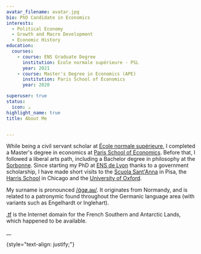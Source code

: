 ```yaml
---
avatar_filename: avatar.jpg
bio: PhD Candidate in Economics
interests:
  - Political Economy
  - Growth and Macro Development
  - Economic History
education:
  courses:
    - course: ENS Graduate Degree
      institution: École normale supérieure - PSL
      year: 2021
    - course: Master's Degree in Economics (APE)
      institution: Paris School of Economics
      year: 2020

superuser: true
status:
  icon: ☕️
highlight_name: true
title: About Me


---
```

While being a civil servant scholar at [École normale supérieure](https://www.ens.psl.eu/en), I completed a Master's degree in economics at [Paris School of Economics](https://www.parisschoolofeconomics.eu/?lang=en). Before that, I followed a liberal arts path, including a Bachelor degree in philosophy at the [Sorbonne](https://www.pantheonsorbonne.fr/en). Since starting my PhD at [ENS de Lyon](https://www.ens-lyon.fr/en/) thanks to a government scholarship, I have made short visits to the [Scuola Sant'Anna](https://www.santannapisa.it/en) in Pisa, the [Harris School](https://harris.uchicago.edu/) in Chicago and the [University of Oxford](https://www.ox.ac.uk/).
        
My surname is pronounced [/ɑ̃gø.aʁ/](https://staff.fnwi.uva.nl/e.j.m.enguehard/). It originates from Normandy, and is related to a patronymic found throughout the Germanic language area (with variants such as Engelhardt or Inglehart).
        
[.tf](https://en.wikipedia.org/wiki/.tf) is the Internet domain for the French Southern and Antarctic Lands, which happened to be available.

__

{style="text-align: justify;"}
